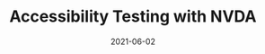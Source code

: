---
categories:
- Accessibility
- Tools
date: '2021-06-02'
tags:
- accessibility
- tools
title: Accessibility Testing with NVDA
---